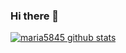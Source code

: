 ### Hi there 👋

<!--
**maria5845/maria5845** is a ✨ _special_ ✨ repository because its `README.md` (this file) appears on your GitHub profile.

Here are some ideas to get you started:

- 🔭 I’m currently working on ...
- 🌱 I’m currently learning ...
- 👯 I’m looking to collaborate on ...
- 🤔 I’m looking for help with ...
- 💬 Ask me about ...
- 📫 How to reach me: ...
- 😄 Pronouns: ...
- ⚡ Fun fact: ...
-->
[![maria5845 github stats](https://github-readme-stats.vercel.app/api?username=maria5845)](https://github.com/anuraghazra/github-readme-stats)
